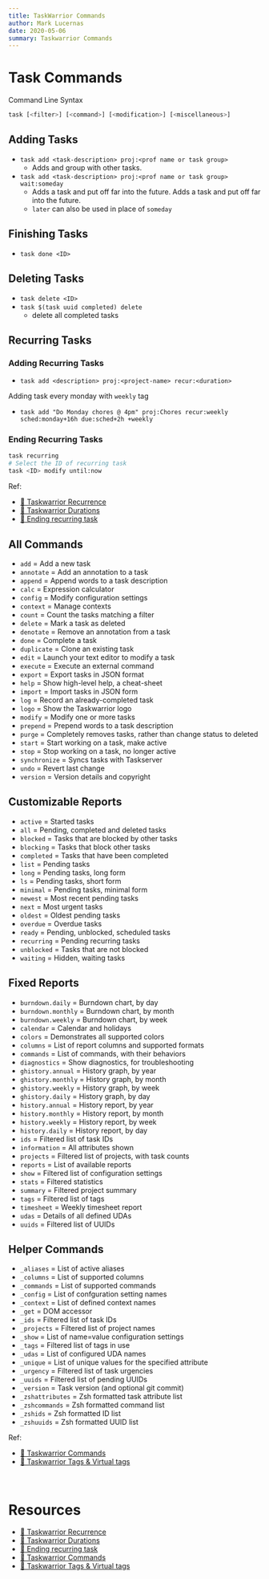 ```yaml
---
title: TaskWarrior Commands
author: Mark Lucernas
date: 2020-05-06
summary: Taskwarrior Commands
---
```



# Task Commands

Command Line Syntax

```sh
task [<filter>] [<command>] [<modification>] [<miscellaneous>]
```

## Adding Tasks

- `task add <task-description> proj:<prof name or task group>`
  * Adds and group with other tasks.
- `task add <task-description> proj:<prof name or task group> wait:someday`
  * Adds a task and put off far into the future.
  Adds a task and put off far into the future.
  * `later` can also be used in place of `someday`

## Finishing Tasks

- `task done <ID>`

## Deleting Tasks

- `task delete <ID>`
- `task $(task uuid completed) delete`
  * delete all completed tasks

## Recurring Tasks

### Adding Recurring Tasks

- `task add <description> proj:<project-name> recur:<duration>`

Adding task every monday with `weekly` tag

- `task add "Do Monday chores @ 4pm" proj:Chores recur:weekly sched:monday+16h due:sched+2h +weekly`

### Ending Recurring Tasks

```bash
task recurring
# Select the ID of recurring task
task <ID> modify until:now
```

Ref:

- [📄 Taskwarrior Recurrence](https://taskwarrior.org/docs/design/recurrence.html)
- [📄 Taskwarrior Durations](https://taskwarrior.org/docs/durations.html)
- [📄 Ending recurring task](https://github.com/GothenburgBitFactory/taskwarrior/issues/2150#issuecomment-488920517)

## All Commands

- `add`         = Add a new task
- `annotate`    = Add an annotation to a task
- `append`      = Append words to a task description
- `calc`        = Expression calculator
- `config`      = Modify configuration settings
- `context`     = Manage contexts
- `count`       = Count the tasks matching a filter
- `delete`      = Mark a task as deleted
- `denotate`    = Remove an annotation from a task
- `done`        = Complete a task
- `duplicate`   = Clone an existing task
- `edit`        = Launch your text editor to modify a task
- `execute`     = Execute an external command
- `export`      = Export tasks in JSON format
- `help`        = Show high-level help, a cheat-sheet
- `import`      = Import tasks in JSON form
- `log`         = Record an already-completed task
- `logo`        = Show the Taskwarrior logo
- `modify`      = Modify one or more tasks
- `prepend`     = Prepend words to a task description
- `purge`       = Completely removes tasks, rather than change status to deleted
- `start`       = Start working on a task, make active
- `stop`        = Stop working on a task, no longer active
- `synchronize` = Syncs tasks with Taskserver
- `undo`        = Revert last change
- `version`     = Version details and copyright


## Customizable Reports

- `active`    = Started tasks
- `all`       = Pending, completed and deleted tasks
- `blocked`   = Tasks that are blocked by other tasks
- `blocking`  = Tasks that block other tasks
- `completed` = Tasks that have been completed
- `list`      = Pending tasks
- `long`      = Pending tasks, long form
- `ls`        = Pending tasks, short form
- `minimal`   = Pending tasks, minimal form
- `newest`    = Most recent pending tasks
- `next`      = Most urgent tasks
- `oldest`    = Oldest pending tasks
- `overdue`   = Overdue tasks
- `ready`     = Pending, unblocked, scheduled tasks
- `recurring` = Pending recurring tasks
- `unblocked` = Tasks that are not blocked
- `waiting`   = Hidden, waiting tasks


## Fixed Reports

- `burndown.daily`   = Burndown chart, by day
- `burndown.monthly` = Burndown chart, by month
- `burndown.weekly`  = Burndown chart, by week
- `calendar`         = Calendar and holidays
- `colors`           = Demonstrates all supported colors
- `columns`          = List of report columns and supported formats
- `commands`         = List of commands, with their behaviors
- `diagnostics`      = Show diagnostics, for troubleshooting
- `ghistory.annual`  = History graph, by year
- `ghistory.monthly` = History graph, by month
- `ghistory.weekly`  = History graph, by week
- `ghistory.daily`   = History graph, by day
- `history.annual`   = History report, by year
- `history.monthly`  = History report, by month
- `history.weekly`   = History report, by week
- `history.daily`    = History report, by day
- `ids`              = Filtered list of task IDs
- `information`      = All attributes shown
- `projects`         = Filtered list of projects, with task counts
- `reports`          = List of available reports
- `show`             = Filtered list of configuration settings
- `stats`            = Filtered statistics
- `summary`          = Filtered project summary
- `tags`             = Filtered list of tags
- `timesheet`        = Weekly timesheet report
- `udas`             = Details of all defined UDAs
- `uuids`            = Filtered list of UUIDs


## Helper Commands

- `_aliases`       = List of active aliases
- `_columns`       = List of supported columns
- `_commands`      = List of supported commands
- `_config`        = List of confguration setting names
- `_context`       = List of defined context names
- `_get`           = DOM accessor
- `_ids`           = Filtered list of task IDs
- `_projects`      = Filtered list of project names
- `_show`          = List of name=value configuration settings
- `_tags`          = Filtered list of tags in use
- `_udas`          = List of configured UDA names
- `_unique`        = List of unique values for the specified attribute
- `_urgency`       = Filtered list of task urgencies
- `_uuids`         = Filtered list of pending UUIDs
- `_version`       = Task version (and optional git commit)
- `_zshattributes` = Zsh formatted task attribute list
- `_zshcommands`   = Zsh formatted command list
- `_zshids`        = Zsh formatted ID list
- `_zshuuids`      = Zsh formatted UUID list

Ref:

- [📄 Taskwarrior Commands](https://taskwarrior.org/docs/commands/)
- [📄 Taskwarrior Tags & Virtual tags](https://taskwarrior.org/docs/tags.html)

<br>

# Resources

- [📄 Taskwarrior Recurrence](https://taskwarrior.org/docs/design/recurrence.html)
- [📄 Taskwarrior Durations](https://taskwarrior.org/docs/durations.html)
- [📄 Ending recurring task](https://github.com/GothenburgBitFactory/taskwarrior/issues/2150#issuecomment-488920517)
- [📄 Taskwarrior Commands](https://taskwarrior.org/docs/commands/)
- [📄 Taskwarrior Tags & Virtual tags](https://taskwarrior.org/docs/tags.html)

